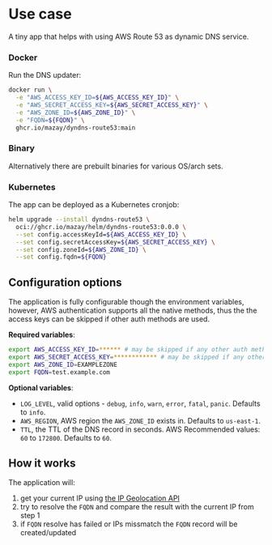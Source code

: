 # Use case

A tiny app that helps with using AWS Route 53 as dynamic DNS service.

### Docker

Run the DNS updater:

```bash
docker run \
  -e "AWS_ACCESS_KEY_ID=${AWS_ACCESS_KEY_ID}" \
  -e "AWS_SECRET_ACCESS_KEY=${AWS_SECRET_ACCESS_KEY}" \
  -e "AWS_ZONE_ID=${AWS_ZONE_ID}" \
  -e "FQDN=${FQDN}" \
  ghcr.io/mazay/dyndns-route53:main
```

### Binary

Alternatively there are prebuilt binaries for various OS/arch sets.

### Kubernetes

The app can be deployed as a Kubernetes cronjob:

```bash
helm upgrade --install dyndns-route53 \
  oci://ghcr.io/mazay/helm/dyndns-route53:0.0.0 \
  --set config.accessKeyId=${AWS_ACCESS_KEY_ID} \
  --set config.secretAccessKey=${AWS_SECRET_ACCESS_KEY} \
  --set config.zoneId=${AWS_ZONE_ID} \
  --set config.fqdn=${FQDN}
```

## Configuration options

The application is fully configurable though the environment variables, however, AWS authentication supports all the native methods, thus the the access keys can be skipped if other auth methods are used.

**Required variables**:

```bash
export AWS_ACCESS_KEY_ID=****** # may be skipped if any other auth method is available
export AWS_SECRET_ACCESS_KEY=************ # may be skipped if any other auth method is available
export AWS_ZONE_ID=EXAMPLEZONE
export FQDN=test.example.com
```

**Optional variables**:

- `LOG_LEVEL`, valid options - `debug`, `info`, `warn`, `error`, `fatal`, `panic`. Defaults to `info`.
- `AWS_REGION`, AWS region the `AWS_ZONE_ID` exists in. Defaults to `us-east-1`.
- `TTL`, the TTL of the DNS record in seconds. AWS Recommended values: `60` to `172800`. Defaults to `60`.

## How it works

The application will:

1. get your current IP using [the IP Geolocation API](https://ip-api.com/)
1. try to resolve the `FQDN` and compare the result with the current IP from step 1
1. if `FQDN` resolve has failed or IPs missmatch the `FQDN` record will be created/updated

